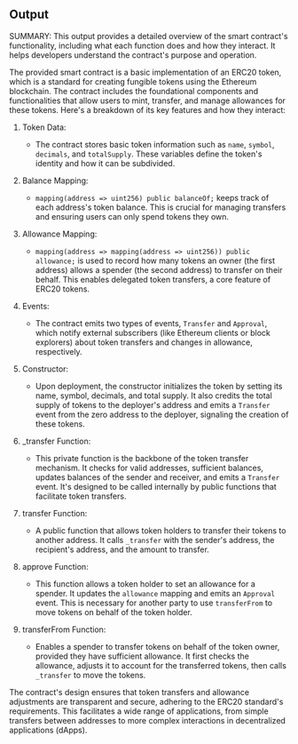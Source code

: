 ## Output

SUMMARY:
This output provides a detailed overview of the smart contract's functionality, including what each function does and how they interact. It helps developers understand the contract's purpose and operation.

The provided smart contract is a basic implementation of an ERC20 token, which is a standard for creating fungible tokens using the Ethereum blockchain. The contract includes the foundational components and functionalities that allow users to mint, transfer, and manage allowances for these tokens. Here's a breakdown of its key features and how they interact:

1. Token Data:
    - The contract stores basic token information such as `name`, `symbol`, `decimals`, and `totalSupply`. These variables define the token's identity and how it can be subdivided.

2. Balance Mapping:
    - `mapping(address => uint256) public balanceOf;` keeps track of each address's token balance. This is crucial for managing transfers and ensuring users can only spend tokens they own.

3. Allowance Mapping:
    - `mapping(address => mapping(address => uint256)) public allowance;` is used to record how many tokens an owner (the first address) allows a spender (the second address) to transfer on their behalf. This enables delegated token transfers, a core feature of ERC20 tokens.

4. Events:
    - The contract emits two types of events, `Transfer` and `Approval`, which notify external subscribers (like Ethereum clients or block explorers) about token transfers and changes in allowance, respectively.

5. Constructor:
    - Upon deployment, the constructor initializes the token by setting its name, symbol, decimals, and total supply. It also credits the total supply of tokens to the deployer's address and emits a `Transfer` event from the zero address to the deployer, signaling the creation of these tokens.

6. _transfer Function:
    - This private function is the backbone of the token transfer mechanism. It checks for valid addresses, sufficient balances, updates balances of the sender and receiver, and emits a `Transfer` event. It's designed to be called internally by public functions that facilitate token transfers.

7. transfer Function:
    - A public function that allows token holders to transfer their tokens to another address. It calls `_transfer` with the sender's address, the recipient's address, and the amount to transfer.

8. approve Function:
    - This function allows a token holder to set an allowance for a spender. It updates the `allowance` mapping and emits an `Approval` event. This is necessary for another party to use `transferFrom` to move tokens on behalf of the token holder.

9. transferFrom Function:
    - Enables a spender to transfer tokens on behalf of the token owner, provided they have sufficient allowance. It first checks the allowance, adjusts it to account for the transferred tokens, then calls `_transfer` to move the tokens.

The contract's design ensures that token transfers and allowance adjustments are transparent and secure, adhering to the ERC20 standard's requirements. This facilitates a wide range of applications, from simple transfers between addresses to more complex interactions in decentralized applications (dApps).

